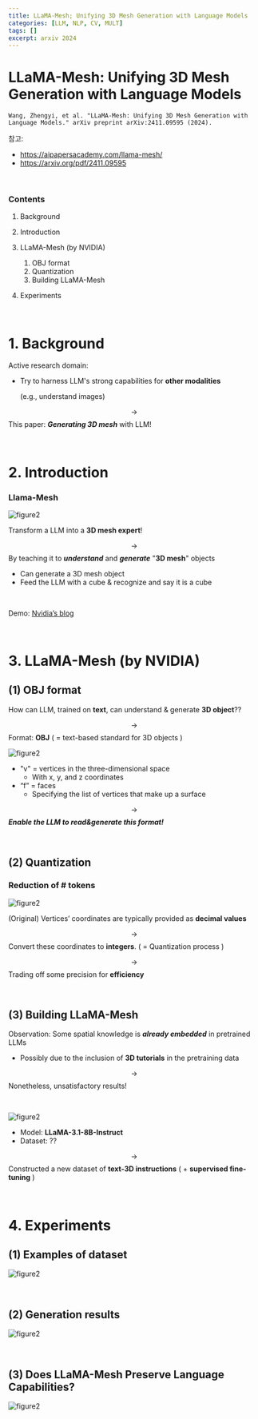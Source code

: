 ```yaml
---
title: LLaMA-Mesh; Unifying 3D Mesh Generation with Language Models
categories: [LLM, NLP, CV, MULT]
tags: []
excerpt: arxiv 2024
---
```


<script src="https://cdn.mathjax.org/mathjax/latest/MathJax.js?config=TeX-AMS-MML_HTMLorMML" type="text/javascript"></script>

# LLaMA-Mesh: Unifying 3D Mesh Generation with Language Models

```
Wang, Zhengyi, et al. "LLaMA-Mesh: Unifying 3D Mesh Generation with Language Models." arXiv preprint arXiv:2411.09595 (2024).
```

참고: 

- https://aipapersacademy.com/llama-mesh/
- https://arxiv.org/pdf/2411.09595

<br>

### Contents

1. Background
2. Introduction
3. LLaMA-Mesh (by NVIDIA)
   1. OBJ format
   2. Quantization
   3. Building LLaMA-Mesh

4. Experiments

<br>

# 1. Background

Active research domain:

- Try to harness LLM's strong capabilities for **other modalities**

  (e.g., understand images)

$$\rightarrow$$ This paper: ***Generating 3D mesh*** with LLM!

<br>

# 2. Introduction

### Llama-Mesh

![figure2](/assets/img/llm/img193.png)

Transform a LLM into a **3D mesh expert**!

$$\rightarrow$$ By teaching it to ***understand*** and ***generate*** "**3D mesh**" objects

- Can generate a 3D mesh object
- Feed the LLM with a cube & recognize and say it is a cube

<br>

Demo: [Nvidia’s blog](https://research.nvidia.com/labs/toronto-ai/LLaMA-Mesh/)

<br>

# 3. LLaMA-Mesh (by NVIDIA)

## (1) OBJ format

How can LLM, trained on **text**, can understand & generate **3D object**??

$$\rightarrow$$ Format: **OBJ** ( = text-based standard for 3D objects )

![figure2](/assets/img/llm/img194.png)

- "v" = vertices in the three-dimensional space
  - With x, y, and z coordinates
- “f” = faces
  - Specifying the list of vertices that make up a surface

$$\rightarrow$$ ***Enable the LLM to read&generate this format!***

<br>

## (2) Quantization

### Reduction of \# tokens

![figure2](/assets/img/llm/img195.png)

(Original) Vertices’ coordinates are typically provided as **decimal values**

$$\rightarrow$$ Convert these coordinates to **integers**. ( = Quantization process )

$$\rightarrow$$ Trading off some precision for **efficiency**

<br>

## (3) Building LLaMA-Mesh

Observation: Some spatial knowledge is ***already embedded*** in pretrained LLMs

- Possibly due to the inclusion of **3D tutorials** in the pretraining data

$$\rightarrow$$ Nonetheless, unsatisfactory results!

<br>

![figure2](/assets/img/llm/img196.png)

- Model: **LLaMA-3.1-8B-Instruct**
- Dataset: ??

$$\rightarrow$$ Constructed a new dataset of **text-3D instructions** ( + **supervised fine-tuning** )

<br>

# 4. Experiments

## (1) Examples of dataset

![figure2](/assets/img/llm/img197.png)

<br>

## (2) Generation results

![figure2](/assets/img/llm/img198.png)

<br>

## (3) Does LLaMA-Mesh Preserve Language Capabilities?

![figure2](/assets/img/llm/img199.png)



